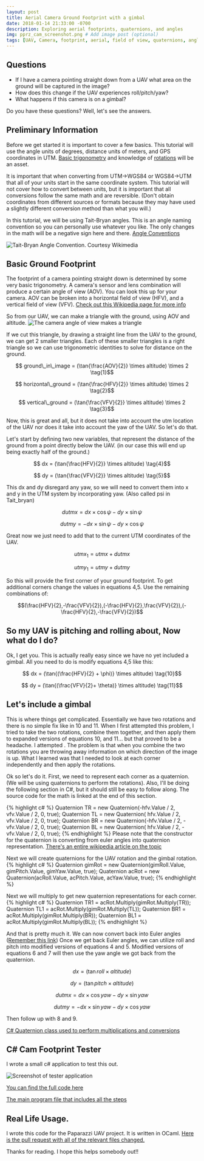 ```yaml
---
layout: post
title: Aerial Camera Ground Footprint with a gimbal 
date: 2018-01-14 21:33:00 -0700
description: Exploring aerial footprints, quaternions, and angles
img: pprz_cam_screenshot.png # Add image post (optional)
tags: [UAV, Camera, footprint, aerial, field of view, quaternions, angles] # add tag
---
```

## Questions
* If I have a camera pointing straight down from a UAV what area on the ground will be captured in the image?
* How does this change if the UAV experiences roll/pitch/yaw?
* What happens if this camera is on a gimbal?

Do you have these questions? Well, let's see the answers.

## Preliminary Information
Before we get started it is important to cover a few basics. This tutorial will use the angle units of degrees, distance units of meters, and GPS coordinates in UTM. [Basic trigonometry](https://en.wikipedia.org/wiki/Trigonometry) and knowledge of [rotations](https://en.wikipedia.org/wiki/Rotation_(mathematics)) will be an asset.

It is important that when converting from UTM->WGS84 or WGS84->UTM that all of your units start in the same coordinate system. This tutorial will not cover how to convert between units, but it is important that all conversions follow the same math and are reversible. (Don't obtain coordinates from different sources or formats because they may have used a slightly different conversion method than what you will.)

In this tutorial, we will be using Tait-Bryan angles. This is an angle naming convention so you can personally use whatever you like. The only changes in the math will be a negative sign here and there. [Angle Conventions](https://en.wikipedia.org/wiki/Euler_angles)

![Tait-Bryan Angle Convention. Courtesy Wikimedia](https://upload.wikimedia.org/wikipedia/commons/thumb/5/53/Taitbrianzyx.svg/245px-Taitbrianzyx.svg.png)


## Basic Ground Footprint
The footprint of a camera pointing straight down is determined by some very basic trigonometry. A camera's sensor and lens combination will produce a certain angle of view (AOV). You can look this up for your camera. AOV can be broken into a horizontal field of view (HFV), and a vertical field of view (VFV). [Check out this Wikipedia page for more info](https://en.wikipedia.org/wiki/Field_of_view)

So from our UAV, we can make a triangle with the ground, using AOV and altitude.
![The camera angle of view makes a triangle]({{site.baseurl}}/images/simple_triangle.png)

If we cut this triangle, by drawing a straight line from the UAV to the ground, we can get 2 smaller triangles. Each of these smaller triangles is a  right triangle so we can use trigonometric identities to solve for distance on the ground.

$$ ground\_in\_image =  (\tan{\frac{AOV}{2}} \times altitude) \times 2 \tag{1}$$ 

$$ horizontal\_ground =  (\tan{\frac{HFV}{2}} \times altitude) \times 2 \tag{2}$$

$$ vertical\_ground =  (\tan{\frac{VFV}{2}} \times altitude) \times 2 \tag{3}$$

Now, this is great and all, but it does not take into account the utm location of the UAV nor does it take into account the yaw of the UAV. So let's do that.

Let's start by defining two new variables, that represent the distance of the ground from a point directly below the UAV. (in our case this will end up being exactly half of the ground.)

$$ dx =  (\tan{\frac{HFV}{2}} \times altitude) \tag{4}$$

$$ dy =  (\tan{\frac{VFV}{2}} \times altitude) \tag{5}$$

This dx and dy disregard any yaw, so we will need to convert them into x and y in the UTM system by incorporating yaw. (Also called psi in Tait_bryan)

$$dutmx =  dx \times \cos{\psi} - dy \times \sin{\psi} \tag{6}$$

$$dutmy = -dx \times \sin{\psi} - dy \times \cos{\psi} \tag{7}$$

Great now we just need to add that to the current UTM coordinates of the UAV.

$$utmx_1 = utmx + dutmx \tag{8}$$

$$utmy_1 = utmy + dutmy \tag{9}$$

So this will provide the first corner of your ground footprint. To get additional corners change the values in equations 4,5. Use the remaining combinations of:

$$(\frac{HFV}{2},-\frac{VFV}{2}),(-\frac{HFV}{2},\frac{VFV}{2}),(-\frac{HFV}{2},-\frac{VFV}{2})$$

## So my UAV is pitching and rolling about, Now what do I do?
Ok, I get you. This is actually really easy since we have no yet included a gimbal. All you need to do is modify equations 4,5 like this:

$$ dx =  (\tan{(\frac{HFV}{2} + \phi)} \times altitude) \tag{10}$$

$$ dy =  (\tan{(\frac{VFV}{2}+ \theta)} \times altitude) \tag{11}$$

## Let's include a gimbal
This is where things get complicated. Essentially we have two rotations and there is no simple fix like in 10 and 11. When I first attempted this problem, I tried to take the two rotations, combine them together, and then apply them to expanded versions of equations 10, and 11... but that proved to be a headache. I attempted . The problem is that when you combine the two rotations you are throwing away information on which direction of the image is up. What I learned was that I needed to look at each corner independently and then apply the rotations.

Ok so let's do it. First, we need to represent each corner as a quaternion. (We will be using quaternions to perform the rotations). Also, I'll be doing the following section in C#, but it should still be easy to follow along. The source code for the math is linked at the end of this section.

{% highlight c# %}
Quaternion TR = new Quaternion(-hfv.Value / 2,  vfv.Value / 2, 0, true);
Quaternion TL = new Quaternion( hfv.Value / 2,  vfv.Value / 2, 0, true);
Quaternion BR = new Quaternion(-hfv.Value / 2, -vfv.Value / 2, 0, true);
Quaternion BL = new Quaternion( hfv.Value / 2, -vfv.Value / 2, 0, true);
{% endhighlight %}
Please note that the constructor for the quaternion is converting from euler angles into quaternion representation. [There's an entire wikipedia article on the topic](https://en.wikipedia.org/wiki/Conversion_between_quaternions_and_Euler_angles)

Next we will create quaternions for the UAV rotation and the gimbal rotation.
{% highlight c# %}
Quaternion gimRot = new Quaternion(gimRoll.Value, gimPitch.Value, gimYaw.Value, true);
Quaternion acRot = new Quaternion(acRoll.Value, acPitch.Value, acYaw.Value, true);
{% endhighlight %}

Next we will multiply to get new quaternion representations for each corner.
{% highlight c# %}
Quaternion TR1 = acRot.Multiply(gimRot.Multiply(TR));
Quaternion TL1 = acRot.Multiply(gimRot.Multiply(TL));
Quaternion BR1 = acRot.Multiply(gimRot.Multiply(BR));
Quaternion BL1 = acRot.Multiply(gimRot.Multiply(BL));
{% endhighlight %}

And that is pretty much it. We can now convert back into Euler angles ([Remember this link](https://en.wikipedia.org/wiki/Conversion_between_quaternions_and_Euler_angles)) Once we get back Euler angles, we can utilize roll and pitch into modified versions of equations 4 and 5. Modified versions of equations 6 and 7 will then use the yaw angle we got back from the quaternion.

$$ dx =  (\tan{roll} \times altitude) \tag{12}$$

$$ dy =  (\tan{pitch} \times altitude) \tag{13}$$

$$dutmx =  dx \times \cos{yaw} - dy \times \sin{yaw} \tag{14}$$

$$dutmy = -dx \times \sin{yaw} - dy \times \cos{yaw} \tag{15}$$

Then follow up with 8 and 9.

[C# Quaternion class used to perform multiplications and conversions](https://github.com/rijesha/CamFootprintTester/blob/master/CamFootprintTester/Quaternion.cs)

## C# Cam Footprint Tester

I wrote a small c# application to test this out.

![Screenshot of tester application]({{site.baseurl}}/images/cam_footprint_tester.PNG)

[You can find the full code here](https://github.com/rijesha/CamFootprintTester/) 

[The main program file that includes all the steps](https://github.com/rijesha/CamFootprintTester/blob/master/CamFootprintTester/MainWindow.xaml.cs)

## Real Life Usage.
I wrote this code for the Paparazzi UAV project. It is written in OCaml.
[Here is the pull request with all of the relevant files changed.](https://github.com/paparazzi/paparazzi/pull/2103)


Thanks for reading. I hope this helps somebody out!!
